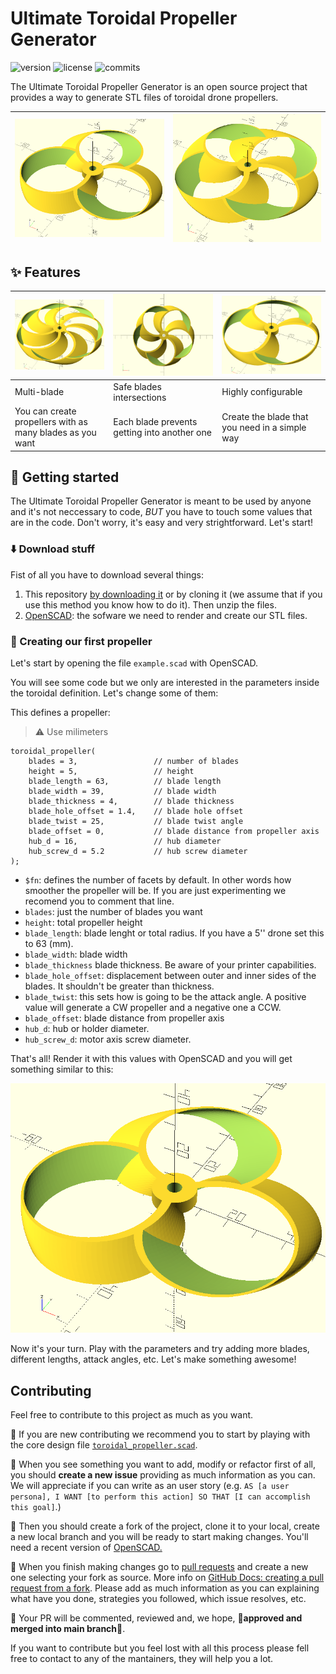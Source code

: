 # Ultimate Toroidal Propeller Generator

![version](https://badgen.net/badge/version/v1.1.1?icon=github)
![license](https://badgen.net/github/license/RaulBejarano/Ultimate-Toroidal-Propeller-Generator)
![commits](https://badgen.net/github/commits//RaulBejarano/Ultimate-Toroidal-Propeller-Generator/main)



The Ultimate Toroidal Propeller Generator is an open source project that provides a way to generate STL files of toroidal drone propellers.

|![3 blades propeller](./img/preview_1.PNG)|![5 blades propeller](./img/preview_2.PNG)|
|---|---|


## :sparkles: Features
| ![](./img/multiblade.PNG)  | ![](./img/intersections.PNG)  | ![](./img/configurable.PNG)  |
|---|---|---|
|  Multi-blade  |  Safe blades intersections  | Highly configurable  |
|  You can create propellers with as many blades as you want  |  Each blade prevents getting into another one  |  Create the blade that you need in a simple way  |


## :muscle: Getting started

The Ultimate Toroidal Propeller Generator is meant to be used by anyone and it's not neccessary to code, *BUT* you have to touch some values that are in the code. Don't worry, it's easy and very strightforward. Let's start!

### :arrow_down: Download stuff
Fist of all you have to download several things:

1. This repository [by downloading it](https://github.com/RaulBejarano/Ultimate-Toroidal-Propeller-Generator/archive/refs/heads/main.zip) or by cloning it (we assume that if you use this method you know how to do it). Then unzip the files.
2. [OpenSCAD](https://openscad.org/downloads.html): the sofware we need to render and create our STL files.


### :hammer: Creating our first propeller

Let's start by opening the file `example.scad` with OpenSCAD.

You will see some code but we only are interested in the parameters inside the toroidal definition. Let's change some of them:
  
This defines a propeller:
> :warning: Use milimeters
```
toroidal_propeller(
    blades = 3,                 // number of blades
    height = 5,                 // height
    blade_length = 63,          // blade length
    blade_width = 39,           // blade width
    blade_thickness = 4,        // blade thickness
    blade_hole_offset = 1.4,    // blade hole offset
    blade_twist = 25,           // blade twist angle
    blade_offset = 0,           // blade distance from propeller axis
    hub_d = 16,                 // hub diameter
    hub_screw_d = 5.2           // hub screw diameter
);
```

- `$fn`: defines the number of facets by default. In other words how smoother the propeller will be. If you are just experimenting we recomend you to comment that line.
- `blades`: just the number of blades you want
- `height`: total propeller height
- `blade_length`: blade lenght or total radius. If you have a 5'' drone set this to 63 (mm).
- `blade_width`: blade width
- `blade_thickness` blade thickness. Be aware of your printer capabilities.
- `blade_hole_offset`: displacement between outer and inner sides of the blades. It shouldn't be greater than thickness.
- `blade_twist`: this sets how is going to be the attack angle. A positive value will generate a CW propeller and a negative one a CCW.
- `blade_offset`: blade distance from propeller axis
- `hub_d`: hub or holder diameter.
- `hub_screw_d`: motor axis screw diameter.

That's all! Render it with this values with OpenSCAD and you will get something similar to this:

![3 blades propeller](./img/preview_1.PNG)

Now it's your turn. Play with the parameters and try adding more blades, different lengths, attack angles, etc. Let's make something awesome!


## Contributing

Feel free to contribute to this project as much as you want.

:children_crossing: If you are new contributing we recommend you to start by playing with the core design file [`toroidal_propeller.scad`](./src/toroidal_propeller.scad).

:memo: When you see something you want to add, modify or refactor first of all, you should **create a new issue** providing as much information as you can. We will appreciate if you can write as an user story (e.g. `AS [a user persona], I WANT [to perform this action] SO THAT [I can accomplish this goal]`.) 

:twisted_rightwards_arrows: Then you should create a fork of the project, clone it to your local, create a new local branch and you will be ready to start making changes. You'll need a recent version of [OpenSCAD.](https://openscad.org/)

:rocket: When you finish making changes go to [pull requests](https://github.com/RaulBejarano/Ultimate-Toroidal-Propeller-Generator/pulls) and create a new one selecting your fork as source. More info on [GitHub Docs: creating a pull request from a fork](https://docs.github.com/es/pull-requests/collaborating-with-pull-requests/proposing-changes-to-your-work-with-pull-requests/creating-a-pull-request-from-a-fork). Please add as much information as you can explaining what have you done, strategies you followed, which issue resolves, etc.

:speech_balloon: Your PR will be commented, reviewed and, we hope, :tada:**approved and merged into main branch**:tada:.

If you want to contribute but you feel lost with all this process please fell free to contact to any of the mantainers, they will help you a lot.
